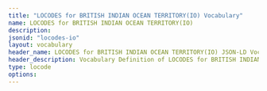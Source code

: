 ```yaml
---
title: "LOCODES for BRITISH INDIAN OCEAN TERRITORY(IO) Vocabulary"
name: LOCODES for BRITISH INDIAN OCEAN TERRITORY(IO) 
description: 
jsonid: "locodes-io"
layout: vocabulary
header_name: LOCODES for BRITISH INDIAN OCEAN TERRITORY(IO) JSON-LD Vocabulary
header_description: Vocabulary Definition of LOCODES for BRITISH INDIAN OCEAN TERRITORY(IO) semantics in HTML format. JSON-LD format is available at [locodes-io.jsonld](/vocabulary/locodes-io.jsonld)
type: locode
options:
---
```

